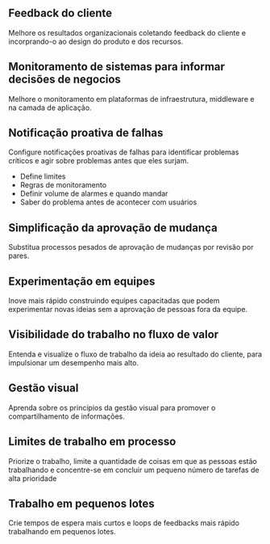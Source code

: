 
## Feedback do cliente

Melhore os resultados organizacionais coletando feedback do cliente e incorprando-o ao design do produto e dos recursos. 

## Monitoramento de sistemas para informar decisões de negocios

Melhore o monitoramento em plataformas de infraestrutura, middleware e na camada de aplicação.

## Notificação proativa de falhas

Configure notificações proativas de falhas para identificar problemas críticos e agir sobre problemas antes que eles surjam.

- Define limites 
- Regras de monitoramento
- Definir volume de alarmes e quando mandar
- Saber do problema antes de acontecer com usuários

## Simplificação da aprovação de mudança

Substitua processos pesados de aprovação de mudanças por revisão por pares.

## Experimentação em equipes

Inove mais rápido construindo equipes capacitadas que podem experimentar novas ideias sem a aprovação de pessoas fora da equipe.

## Visibilidade do trabalho no fluxo de valor

Entenda e visualize o fluxo de trabalho da ideia ao resultado do cliente, para impulsionar um desempenho mais alto.

## Gestão visual

Aprenda sobre os princípios da gestão visual para promover o compartilhamento de informações.

## Limites de trabalho em processo

Priorize o trabalho, limite a quantidade de coisas em que as pessoas estão trabalhando e concentre-se em concluir um pequeno número de tarefas de alta prioridade 

## Trabalho em pequenos lotes

Crie tempos de espera mais curtos e loops de feedbacks mais rápido trabalhando em pequenos lotes.